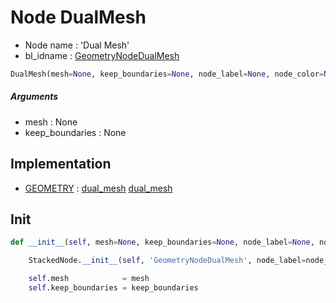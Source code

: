 # Node DualMesh

- Node name : 'Dual Mesh'
- bl_idname : [GeometryNodeDualMesh](https://docs.blender.org/api/current/bpy.types.GeometryNodeDualMesh.html)


``` python
DualMesh(mesh=None, keep_boundaries=None, node_label=None, node_color=None)
```
##### Arguments

- mesh : None
- keep_boundaries : None

## Implementation

- [GEOMETRY](/docs/GeoNodes/socket_GEOMETRY.md) : [dual_mesh](/docs/GeoNodes/socket_GEOMETRY.md#dual_mesh) [dual_mesh](/docs/GeoNodes/socket_GEOMETRY.md#dual_mesh)

## Init

``` python
def __init__(self, mesh=None, keep_boundaries=None, node_label=None, node_color=None):

    StackedNode.__init__(self, 'GeometryNodeDualMesh', node_label=node_label, node_color=node_color)

    self.mesh            = mesh
    self.keep_boundaries = keep_boundaries
```
